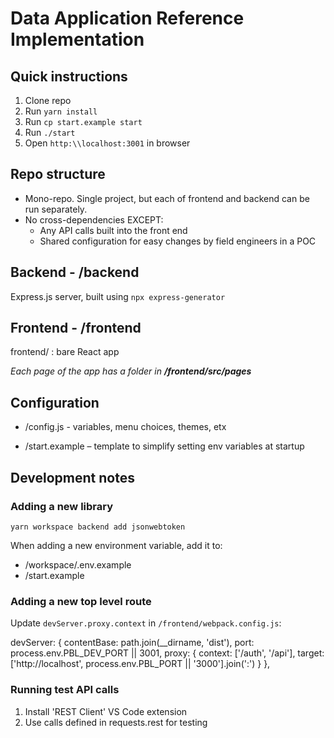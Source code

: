 # Data Application Reference Implementation

## Quick instructions

1. Clone repo
2. Run `yarn install`
3. Run `cp start.example start`
3. Run `./start`
4. Open `http:\\localhost:3001` in browser


## Repo structure

- Mono-repo. Single project, but each of frontend and backend can be run separately.
- No cross-dependencies EXCEPT:
  - Any API calls built into the front end
  - Shared configuration for easy changes by field engineers in a POC

## Backend - /backend

Express.js server, built using `npx express-generator`


## Frontend -  /frontend

frontend/ : bare React app

_Each page of the app has a folder in **/frontend/src/pages**_


## Configuration

- /config.js - variables, menu choices, themes, etx

- /start.example – template to simplify setting env variables at startup

## Development notes

### Adding a new library

`yarn workspace backend add jsonwebtoken`

When adding a new environment variable, add it to:
- /workspace/.env.example
- /start.example

### Adding a new top level route

Update `devServer.proxy.context` in `/frontend/webpack.config.js`:

  devServer: {
    contentBase: path.join(__dirname, 'dist'),
    port: process.env.PBL_DEV_PORT || 3001,
    proxy: {
      context: ['/auth', '/api'],
      target: ['http://localhost', process.env.PBL_PORT || '3000'].join(':')
    }
  },

### Running test API calls

1. Install 'REST Client' VS Code extension
2. Use calls defined in requests.rest for testing